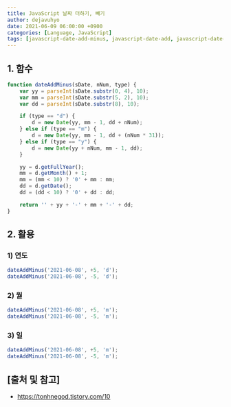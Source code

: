 ```yaml
---
title: JavaScript 날짜 더하기, 빼기
author: dejavuhyo
date: 2021-06-09 06:00:00 +0900
categories: [Language, JavaScript]
tags: [javascript-date-add-minus, javascript-date-add, javascript-date-minus, 자바스크립트-날짜-더하기-빼기, 자바스크립트-날짜-더하기, 자바스크립트-날짜-빼기]
---
```


## 1. 함수

```javascript
function dateAddMinus(sDate, nNum, type) {
    var yy = parseInt(sDate.substr(0, 4), 10);
    var mm = parseInt(sDate.substr(5, 2), 10);
    var dd = parseInt(sDate.substr(8), 10);

    if (type == "d") {
        d = new Date(yy, mm - 1, dd + nNum);
    } else if (type == "m") {
        d = new Date(yy, mm - 1, dd + (nNum * 31));
    } else if (type == "y") {
        d = new Date(yy + nNum, mm - 1, dd);
    }

    yy = d.getFullYear();
    mm = d.getMonth() + 1;
    mm = (mm < 10) ? '0' + mm : mm;
    dd = d.getDate();
    dd = (dd < 10) ? '0' + dd : dd;

    return '' + yy + '-' + mm + '-' + dd;
}
```

## 2. 활용

### 1) 연도

```javascript
dateAddMinus('2021-06-08', +5, 'd');
dateAddMinus('2021-06-08', -5, 'd');
```

### 2) 월

```javascript
dateAddMinus('2021-06-08', +5, 'm');
dateAddMinus('2021-06-08', -5, 'm');
```

### 3) 일

```javascript
dateAddMinus('2021-06-08', +5, 'm');
dateAddMinus('2021-06-08', -5, 'm');
```

## [출처 및 참고]
* <https://tonhnegod.tistory.com/10>
